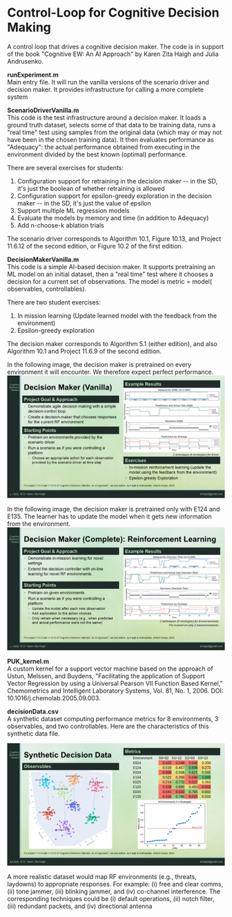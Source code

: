 # Control-Loop for Cognitive Decision Making
A control loop that drives a cognitive decision maker.
The code is in support of the book "Cognitive EW: An AI Approach" by Karen Zita
Haigh and Julia Andrusenko. 

**runExperiment.m**<br>
Main entry file. It will run the vanilla versions of the scenario driver and
decision maker. It provides infrastructure for calling a more complete system

**ScenarioDriverVanilla.m**<br>
This code is the test infrastructure around a decision maker. It loads a
ground truth dataset, selects some of that data to be training data, runs a
"real time" test using samples from the original data (which may or may not
have been in the chosen training data). It then evaluates performance as
"Adequacy": the actual performance obtained from executing in the environment
divided by the best known (optimal) performance.<br>

There are several exercises for students:<br>
1. Configuration support for retraining in the decision maker  -- in the SD,
   it's just the boolean of whether retraining is allowed
2. Configuration support for epsilon-greedy exploration in the decision
    maker -- in the SD, it's just the value of epsilon
3. Support multiple ML regression models
4. Evaluate the models by memory and time (in addition to Adequacy)
5. Add n-choose-k ablation trials

The scenario driver corresponds to Algorithm 10.1, Figure 10.13,
and Project 11.6.12 of the second edition, or Figure 10.2 of the first edition.

**DecisionMakerVanilla.m**<br>
This code is a simple AI-based decision maker. It supports pretraining an ML
model on an initial dataset, then a "real time" test where it chooses a
decision for a current set of observations. The model is metric = model(
observables, controllables).

There are two student exercises:<br>
1. In mission learning (Update learned model with the feedback from the
  environment)
2. Epsilon-greedy exploration

The decision maker corresponds to Algorithm 5.1 (either edition),
and also Algorithm 10.1 and Project 11.6.9 of the second edition.

In the following image, the decision maker is pretrained on every environment it will encounter. We therefore expect perfect performance.
![Vanilla version of a Decision Maker](https://github.com/cognitive-ew/Control-Loop/blob/main/images/03%20DecisionMaker%20Vanilla.png)

In the following image, the decision maker is pretrained only with E124 and E135. The learner has to update the model when it gets new information from the environment.
![Augmenting the Decision Maker with Reinforcement Learning](https://github.com/cognitive-ew/Control-Loop/blob/main/images/04%20DecisionMaker%20RL.png)


**PUK_kernel.m**<br>
A custom kernel for a support vector machine based on the approach of
Ustun, Melssen, and Buydens, "Facilitating the application of Support Vector
Regression by using a Universal Pearson VII Function Based Kernel," Chemometrics 
and Intelligent Laboratory Systems, Vol. 81, No. 1, 2006.
DOI: 10.1016/j.chemolab.2005.09.003.

**decisionData.csv**<br>
A synthetic dataset computing performance metrics for 8 environments, 3 observables, 
and two controllables. Here are the characteristics of this synthetic data file.

![Architecture of Scenario Driver](https://github.com/cognitive-ew/Control-Loop/blob/main/images/01%20DataDescription.png)

A more realistic dataset would map RF environments (e.g., threats, laydowns) to appropriate responses. For example: (i) free and clear comms, (ii) tone jammer, (iii) blinking jammer, and (iv) co-channel interference. The corresponding techniques could be (i) default operations, (ii) notch filter, (iii) redundant packets, and (iv) directional antenna
